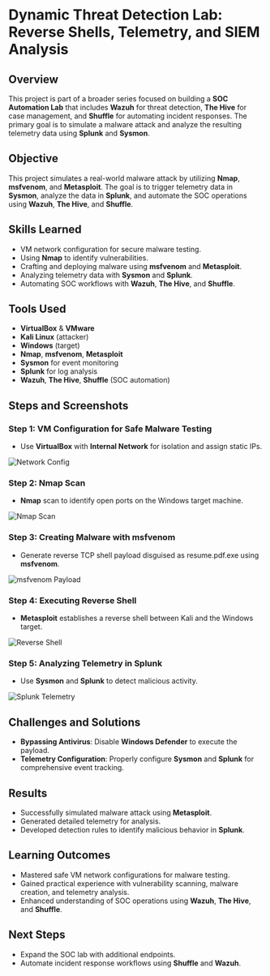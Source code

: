 # Dynamic Threat Detection Lab: Reverse Shells, Telemetry, and SIEM Analysis

## Overview
This project is part of a broader series focused on building a **SOC Automation Lab** that includes **Wazuh** for threat detection, **The Hive** for case management, and **Shuffle** for automating incident responses. The primary goal is to simulate a malware attack and analyze the resulting telemetry data using **Splunk** and **Sysmon**.

## Objective
This project simulates a real-world malware attack by utilizing **Nmap**, **msfvenom**, and **Metasploit**. The goal is to trigger telemetry data in **Sysmon**, analyze the data in **Splunk**, and automate the SOC operations using **Wazuh**, **The Hive**, and **Shuffle**.

## Skills Learned
- VM network configuration for secure malware testing.
- Using **Nmap** to identify vulnerabilities.
- Crafting and deploying malware using **msfvenom** and **Metasploit**.
- Analyzing telemetry data with **Sysmon** and **Splunk**.
- Automating SOC workflows with **Wazuh**, **The Hive**, and **Shuffle**.

## Tools Used
- **VirtualBox** & **VMware**
- **Kali Linux** (attacker)
- **Windows** (target)
- **Nmap**, **msfvenom**, **Metasploit**
- **Sysmon** for event monitoring
- **Splunk** for log analysis
- **Wazuh**, **The Hive**, **Shuffle** (SOC automation)

## Steps and Screenshots

### Step 1: VM Configuration for Safe Malware Testing
- Use **VirtualBox** with **Internal Network** for isolation and assign static IPs.

![Network Config](imgsrc)

### Step 2: Nmap Scan
- **Nmap** scan to identify open ports on the Windows target machine.

![Nmap Scan](imgsrc)

### Step 3: Creating Malware with msfvenom
- Generate reverse TCP shell payload disguised as resume.pdf.exe using **msfvenom**.

![msfvenom Payload](imgsrc)

### Step 4: Executing Reverse Shell
- **Metasploit** establishes a reverse shell between Kali and the Windows target.

![Reverse Shell](imgsrc)

### Step 5: Analyzing Telemetry in Splunk
- Use **Sysmon** and **Splunk** to detect malicious activity.

![Splunk Telemetry](imgsrc)

## Challenges and Solutions
- **Bypassing Antivirus**: Disable **Windows Defender** to execute the payload.
- **Telemetry Configuration**: Properly configure **Sysmon** and **Splunk** for comprehensive event tracking.

## Results
- Successfully simulated malware attack using **Metasploit**.
- Generated detailed telemetry for analysis.
- Developed detection rules to identify malicious behavior in **Splunk**.

## Learning Outcomes
- Mastered safe VM network configurations for malware testing.
- Gained practical experience with vulnerability scanning, malware creation, and telemetry analysis.
- Enhanced understanding of SOC operations using **Wazuh**, **The Hive**, and **Shuffle**.

## Next Steps
- Expand the SOC lab with additional endpoints.
- Automate incident response workflows using **Shuffle** and **Wazuh**.
